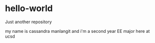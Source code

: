 # hello-world
Just another repository 

my name is cassandra manlangit and i'm a second year EE major here at ucsd
